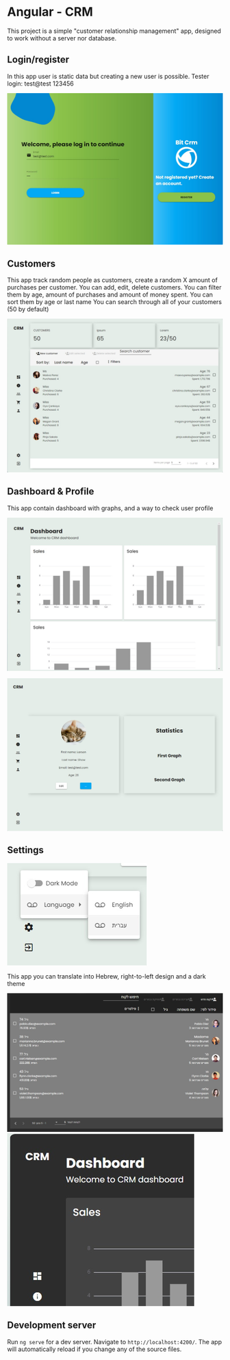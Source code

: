 # Angular - CRM

This project is a simple "customer relationship management" app, designed to work without a server nor database.

## Login/register
In this app user is static data but creating a new user is possible.
Tester login:
test@test
123456

![Screenshot1](screenshots/login.jpg)

## Customers
This app track random people as customers, create a random X amount of purchases per customer.
You can add, edit, delete customers.
You can filter them by age, amount of purchases and amount of money spent.
You can sort them by age or last name
You can search through all of your customers (50 by default)

![Screenshot1](screenshots/customers.jpg)

## Dashboard & Profile
This app contain dashboard with graphs, and a way to check user profile

![Screenshot1](screenshots/dashboard.jpg)

![Screenshot1](screenshots/profile.jpg)

## Settings
![Screenshot1](screenshots/settings.jpg)

This app you can translate into Hebrew, right-to-left design and a dark theme

![Screenshot1](screenshots/hebrew.jpg)
![Screenshot1](screenshots/dark-theme.jpg)

## Development server

Run `ng serve` for a dev server. Navigate to `http://localhost:4200/`. The app will automatically reload if you change any of the source files.
